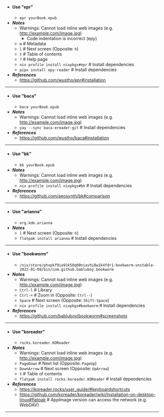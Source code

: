 - #### Use "epr"
    - `epr yourBook.epub`
- ***Notes***
    - Warnings: Cannot load inline web images (e.g. http://example.com/image.jpg)
        - Code indentation is incorrect (epy)
    - `m` # Metadata
    - `l` # Next screen (Opposite: `h`)
    - `t` # Table of contents
    - `?` # Help page
    - `nix profile install nixpkgs#epr` # Install dependencies
    - `pipx install epy-reader` # Install dependencies
- ***References***
    - https://github.com/wustho/epr#installation
- ---
- #### Use "baca"
    - `baca yourBook.epub`
- ***Notes***
    - Warnings: Cannot load inline web images (e.g. http://example.com/image.jpg)
    - `yay --sync baca-ereader-git` # Install dependencies
- ***References***
    - https://github.com/wustho/baca#installation
- ---
- #### Use "bk"
    - `bk yourBook.epub`
- ***Notes***
    - Warnings: Cannot load inline web images (e.g. http://example.com/image.jpg)
    - `nix profile install nixpkgs#bk` # Install dependencies
- ***References***
    - https://github.com/aeosynth/bk#comparison
- ---
- #### Use "arianna"
    - `org.kde.arianna`
- ***Notes***
    - `l` # Next screen (Opposite: `h`)
    - `flatpak install arianna` # Install dependencies
- ---
- #### Use "bookworm"
    - `/nix/store/phxpkf9ia91k58q00niavhi8w1k4fdr1-bookworm-unstable-2022-01-09/bin/com.github.babluboy.bookworm`
- ***Notes***
    - Warnings: Cannot load inline web images (e.g. http://example.com/image.jpg)
    - `Ctrl-l` # Library
    - `Ctrl-+` # Zoom in (Opposite: `Ctrl--`)
    - `Space` # Next screen (Opposite: `Shift-Space`)
    - `nix profile install nixpkgs#bookworm` # Install dependencies
- ***References***
    - https://github.com/babluboy/bookworm#screenshots
- ---
- #### Use "koreader"
    - `rocks.koreader.KOReader`
- ***Notes***
    - Warnings: Cannot load inline web images (e.g. http://example.com/image.jpg)
    - `PageDown` # Next list (Opposite: `PageUp`)
    - `DownArrow` # Next screen (Opposite: `UpArrow`)
    - `t` # Table of contents
    - `flatpak install rocks.koreader.KOReader` # Install dependencies
- ***References***
    - https://koreader.rocks/user_guide/#keyboardshortcuts
    - https://github.com/koreader/koreader/wiki/Installation-on-desktop-linux#flatpak # AppImage version can access the network (e.g. WebDAV)
- ---
